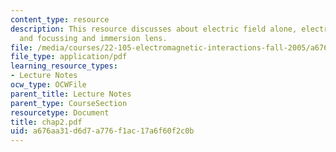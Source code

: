 ```yaml
---
content_type: resource
description: This resource discusses about electric field alone, electrostatic acceleration
  and focussing and immersion lens.
file: /media/courses/22-105-electromagnetic-interactions-fall-2005/a676aa31d6d7a776f1ac17a6f60f2c0b_chap2.pdf
file_type: application/pdf
learning_resource_types:
- Lecture Notes
ocw_type: OCWFile
parent_title: Lecture Notes
parent_type: CourseSection
resourcetype: Document
title: chap2.pdf
uid: a676aa31-d6d7-a776-f1ac-17a6f60f2c0b
---
```

